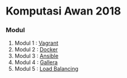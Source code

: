 # Komputasi Awan 2018

### Modul
1. Modul 1 : [Vagrant](https://github.com/fathoniadi/cloud-2018/tree/master/vagrant)
2. Modul 2 : [Docker](#)
3. Modul 3 : [Ansible](#)
4. Modul 4 : [Gallera](#)
5. Modul 5 : [Load Balancing](#)